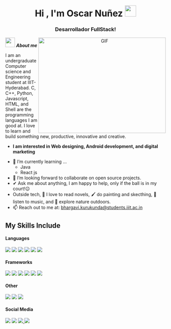 <h1 align="center">Hi , I'm Oscar Nuñez <img src="https://media.giphy.com/media/hvRJCLFzcasrR4ia7z/giphy.gif" width="35"></h1>

<h3 align="center">Desarrollador FullStack!</h3>

<a target="_blank" align="center">
  <img align="right" top="500" height="300" width="400" alt="GIF" src="https://media.giphy.com/media/SWoSkN6DxTszqIKEqv/giphy.gif">
</a>

<img src="https://media.giphy.com/media/ObNTw8Uzwy6KQ/giphy.gif" width="30px">&nbsp;***About me***

I am an undergraduate Computer science and Engineering student at IIIT-Hyderabad. C, C++, Python, Javascript, HTML, and Shell are the programming languages I am good at. I love to learn and build something new, productive, innovative and creative.
* **I am interested in Web designing, Android development, and digital marketing**
- 🌱 I’m currently learning ...
  - Java
  - React js
- 👯 I’m looking forward to collaborate on open source projects.
- ✔ Ask me about anything, I am happy to help, only if the ball is in my court!😉<br>
- Outside tech, 📖 I love to read novels, 🖌️ do painting and skecthing, 🎵 listen to music, and 🌴 explore nature outdoors.
- 📫 Reach out to me at: <a href="bhargavi.kurukunda@students.iiit.ac.in">bhargavi.kurukunda@students.iiit.ac.in</a>

## My Skills Include

<h4> Languages </h4>
<span> 
  <img src="https://img.shields.io/badge/HTML5-E34F26?style=for-the-badge&logo=html5&logoColor=white">
  <img src="https://img.shields.io/badge/CSS3-1572B6?style=for-the-badge&logo=css3&logoColor=white">
  <img src="https://img.shields.io/badge/JavaScript-F7DF1E?style=for-the-badge&logo=javascript&logoColor=black">
  <img src="https://img.shields.io/badge/python-3670A0?style=for-the-badge&logo=python&logoColor=ffdd54">
  <img src="https://img.shields.io/badge/typescript-%23007ACC.svg?style=for-the-badge&logo=typescript&logoColor=white">
  <img src="https://img.shields.io/badge/PHP-777BB4?style=for-the-badge&logo=php&logoColor=white">
</span>

<h4> Frameworks </h4>
<span>
  <img src="https://img.shields.io/badge/Bootstrap-563D7C?style=for-the-badge&logo=bootstrap&logoColor=white">
  <img src="https://img.shields.io/badge/angular-%23DD0031.svg?style=for-the-badge&logo=angular&logoColor=white">
  <img src="https://img.shields.io/badge/laravel-%23FF2D20.svg?style=for-the-badge&logo=laravel&logoColor=white">
  <img src="https://img.shields.io/badge/node.js-6DA55F?style=for-the-badge&logo=node.js&logoColor=white">
  <img src="https://img.shields.io/badge/Next-black?style=for-the-badge&logo=next.js&logoColor=white">
  <img src="https://img.shields.io/badge/react-%2320232a.svg?style=for-the-badge&logo=react&logoColor=%2361DAFB">
</span>

<h4> Other </h4>
<span>
  <img src="https://img.shields.io/badge/MySQL-00000F?style=for-the-badge&logo=mysql&logoColor=white">
  <img src="https://img.shields.io/badge/git-%23F05033.svg?style=for-the-badge&logo=git&logoColor=white">
  <img src="https://img.shields.io/badge/github-%23121011.svg?style=for-the-badge&logo=github&logoColor=white">
</span>

<h4> Social Media </h4>
<span>
<img src="https://img.shields.io/badge/Facebook-%231877F2.svg?style=for-the-badge&logo=Facebook&logoColor=white">
<img src="https://img.shields.io/badge/Gmail-D14836?style=for-the-badge&logo=gmail&logoColor=white">
  <a href="https://www.instagram.com/dev_oscar23/">
<img src="https://img.shields.io/badge/Instagram-%23E4405F.svg?style=for-the-badge&logo=Instagram&logoColor=white">
  </a>
  <a href="https://www.linkedin.com/in/oscar-ernesto-nu%C3%B1ez-trelles-a4b089352/">
<img src="https://img.shields.io/badge/linkedin-%230077B5.svg?style=for-the-badge&logo=linkedin&logoColor=white">
  </a>
